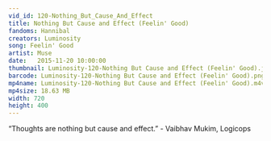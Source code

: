 ```yaml
---
vid_id: 120-Nothing_But_Cause_And_Effect
title: Nothing But Cause and Effect (Feelin' Good)
fandoms: Hannibal
creators: Luminosity
song: Feelin' Good
artist: Muse
date:   2015-11-20 10:00:00
thumbnail: Luminosity-120-Nothing But Cause and Effect (Feelin' Good).jpg
barcode: Luminosity-120-Nothing But Cause and Effect (Feelin' Good).png
mp4name: Luminosity-120-Nothing But Cause and Effect (Feelin' Good).m4v
mp4size: 18.63 MB
width: 720
height: 400
---
```


“Thoughts are nothing but cause and effect.”  -  Vaibhav Mukim, Logicops
  